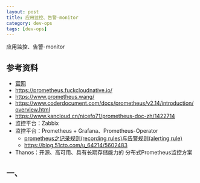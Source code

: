 ```yaml
---
layout: post
title: 应用监控、告警-monitor
category: dev-ops
tags: [dev-ops]
---
```


应用监控、告警-monitor

## 参考资料
- [官网](https://prometheus.io/docs/introduction/overview/)
- https://prometheus.fuckcloudnative.io/
- https://www.prometheus.wang/
- https://www.coderdocument.com/docs/prometheus/v2.14/introduction/overview.html
- https://www.kancloud.cn/nicefo71/prometheus-doc-zh/1422714
- 监控平台：Zabbix
- 监控平台：Prometheus + Grafana、Prometheus-Operator
  - [prometheus之记录规则(recording rules)与告警规则(alerting rule)](https://luanpeng.blog.csdn.net/article/details/82730704)
  - https://blog.51cto.com/u_64214/5602483
- Thanos：开源、高可用、具有长期存储能力的 分布式Prometheus监控方案

## 一、